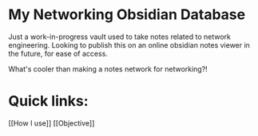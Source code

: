 # My Networking Obsidian Database
Just a work-in-progress vault used to take notes related to network engineering. Looking to publish this on an online obsidian notes viewer in the future, for ease of access. 

What's cooler than making a notes network for networking?!

# Quick links:
[[How I use]]
[[Objective]]
